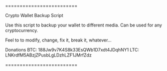 =========================

Crypto Wallet Backup Script

Use this script to backup your wallet to different media.
Can be used for any cryptocurrency.

Feel to to modify, change, fix it, break it, whatever...

Donations
BTC: 188Jw9v7K4S8k33EsQWb1D7xdt4JDqhNY1
LTC: LNKrdfM5ABzjZPusbLgLDzhLZF1JMrfZdz

=========================
